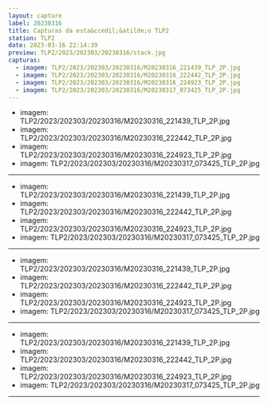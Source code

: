 ```yaml
---
layout: capture
label: 20230316
title: Capturas da esta&ccedil;&atilde;o TLP2
station: TLP2
date: 2023-03-16 22:14:39
preview: TLP2/2023/202303/20230316/stack.jpg
capturas:
  - imagem: TLP2/2023/202303/20230316/M20230316_221439_TLP_2P.jpg
  - imagem: TLP2/2023/202303/20230316/M20230316_222442_TLP_2P.jpg
  - imagem: TLP2/2023/202303/20230316/M20230316_224923_TLP_2P.jpg
  - imagem: TLP2/2023/202303/20230316/M20230317_073425_TLP_2P.jpg
---
```

  - imagem: TLP2/2023/202303/20230316/M20230316_221439_TLP_2P.jpg
  - imagem: TLP2/2023/202303/20230316/M20230316_222442_TLP_2P.jpg
  - imagem: TLP2/2023/202303/20230316/M20230316_224923_TLP_2P.jpg
  - imagem: TLP2/2023/202303/20230316/M20230317_073425_TLP_2P.jpg
---
  - imagem: TLP2/2023/202303/20230316/M20230316_221439_TLP_2P.jpg
  - imagem: TLP2/2023/202303/20230316/M20230316_222442_TLP_2P.jpg
  - imagem: TLP2/2023/202303/20230316/M20230316_224923_TLP_2P.jpg
  - imagem: TLP2/2023/202303/20230316/M20230317_073425_TLP_2P.jpg
---
  - imagem: TLP2/2023/202303/20230316/M20230316_221439_TLP_2P.jpg
  - imagem: TLP2/2023/202303/20230316/M20230316_222442_TLP_2P.jpg
  - imagem: TLP2/2023/202303/20230316/M20230316_224923_TLP_2P.jpg
  - imagem: TLP2/2023/202303/20230316/M20230317_073425_TLP_2P.jpg
---
  - imagem: TLP2/2023/202303/20230316/M20230316_221439_TLP_2P.jpg
  - imagem: TLP2/2023/202303/20230316/M20230316_222442_TLP_2P.jpg
  - imagem: TLP2/2023/202303/20230316/M20230316_224923_TLP_2P.jpg
  - imagem: TLP2/2023/202303/20230316/M20230317_073425_TLP_2P.jpg
---
